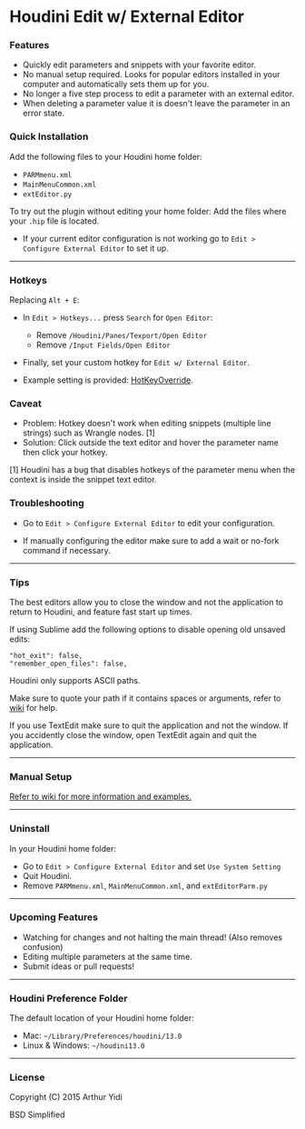 # Houdini Edit w/ External Editor

### Features
- Quickly edit parameters and snippets with your favorite editor.
- No manual setup required. Looks for popular editors installed in your computer and
  automatically sets them up for you.
- No longer a five step process to edit a parameter with an external editor.
- When deleting a parameter value it is doesn't leave the parameter in an error state.

### Quick Installation
Add the following files to your Houdini home folder:
- `PARMmenu.xml`
- `MainMenuCommon.xml`
- `extEditor.py`

To try out the plugin without editing your home folder:
    Add the files where your `.hip` file is located.

- If your current editor configuration is not working go to `Edit > Configure
  External Editor` to set it up.

-----------------------------------

### Hotkeys
Replacing `Alt + E`:
- In `Edit > Hotkeys...` press `Search` for `Open Editor`:
    - Remove `/Houdini/Panes/Texport/Open Editor`
    - Remove `/Input Fields/Open Editor`

- Finally, set your custom hotkey for `Edit w/ External Editor`.

- Example setting is provided: [HotKeyOverride](/HotKeyOverrides.example).

### Caveat
- Problem: Hotkey doesn't work when editing snippets (multiple line strings) such
  as Wrangle nodes. [1]
- Solution: Click outside the text editor and hover the parameter name then
  click your hotkey.

[1] Houdini has a bug that disables hotkeys of the parameter menu when the
context is inside the snippet text editor.

### Troubleshooting 
- Go to `Edit > Configure External Editor` to edit your configuration.

- If manually configuring the editor make sure to add a wait or no-fork command
  if necessary. 

-----------------------------------

### Tips
The best editors allow you to close the window and not the application to
return to Houdini, and feature fast start up times.

If using Sublime add the following options to disable opening old unsaved edits:

    "hot_exit": false,
    "remember_open_files": false,

Houdini only supports ASCII paths.

Make sure to quote your path if it contains spaces or arguments, refer to [wiki](https://github.com/ArthurYidi/Houdini-External-Editor/wiki/Manual-External-Editor-Configuration) for help.

If you use TextEdit make sure to quit the application and not the window. If you accidently close the window, open TextEdit again and quit the application.

----------------------------------
### Manual Setup

[Refer to wiki for more information and examples.](https://github.com/ArthurYidi/Houdini-External-Editor/wiki/Manual-External-Editor-Configuration)

----------------------------------

### Uninstall
In your Houdini home folder:
- Go to `Edit > Configure External Editor` and set `Use System Setting`
- Quit Houdini.
- Remove `PARMmenu.xml`, `MainMenuCommon.xml`, and `extEditorParm.py`

----------------------------------

### Upcoming Features
- Watching for changes and not halting the main thread! (Also removes confusion)
- Editing multiple parameters at the same time.
- Submit ideas or pull requests!

----------------------------------
### Houdini Preference Folder

The default location of your Houdini home folder:

- Mac: `~/Library/Preferences/houdini/13.0`
- Linux & Windows: `~/houdini13.0`

----------------------------------

### License
Copyright (C) 2015  Arthur Yidi

BSD Simplified
